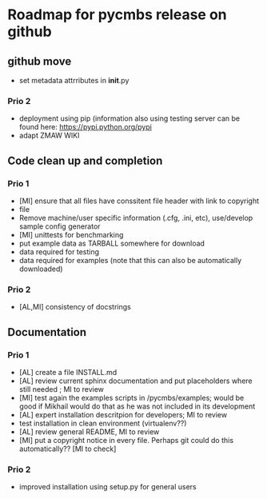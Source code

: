 Roadmap for pycmbs release on github
====================================

github move
-----------

* set metadata attrributes in __init__.py


### Prio 2

* deployment using pip (information also using testing server can be found
  here: https://pypi.python.org/pypi
* adapt ZMAW WIKI

Code clean up and completion
----------------------------

### Prio 1

* [MI] ensure that all files have conssitent file header with link to copyright
* file
* Remove machine/user specific information (.cfg, .ini, etc), use/develop sample config generator
* [MI] unittests for benchmarking
* put example data as TARBALL somewhere for download
 * data required for testing
 * data required for examples (note that this can also be automatically
   downloaded)

### Prio 2

* [AL,MI] consistency of docstrings


Documentation
-------------

### Prio 1

* [AL] create a file INSTALL.md
* [AL] review current sphinx documentation and put placeholders where still needed
  ; MI to review
* [MI] test again the examples scripts in /pycmbs/examples; would be good if Mikhail
  would do that as he was not included in its development
* [AL] expert installation descritpion for developers; MI to review
* test installation in clean environment (virtualenv??)
* [AL] review general README, MI to review
* [MI] put a copyright notice in every file. Perhaps git could do this
  automatically?? [MI to check]

### Prio 2

* improved installation using setup.py for general users
